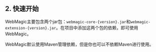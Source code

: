 ## 2. 快速开始

WebMagic主要包含两个jar包：`webmagic-core-{version}.jar`和`webmagic-extension-{version}.jar`。在项目中添加这两个包的依赖，即可使用WebMagic。

WebMagic默认使用Maven管理依赖，但是你也可以不依赖Maven进行使用。
